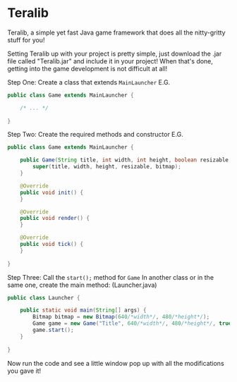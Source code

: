 # Teralib

Teralib, a simple yet fast Java game framework that does all the nitty-gritty stuff for you!

Setting Teralib up with your project is pretty simple, just download the .jar file called "Teralib.jar" and include it in your project!
When that's done, getting into the game development is not difficult at all!

Step One: Create a class that extends `MainLauncher`
E.G.
```java
public class Game extends MainLauncher {

	/* ... */
	
}
```

Step Two: Create the required methods and constructor
E.G.
```java
public class Game extends MainLauncher {

  	public Game(String title, int width, int height, boolean resizable, Bitmap bitmap) {
		super(title, width, height, resizable, bitmap);
	}

	@Override
	public void init() {
	}

	@Override
	public void render() {
	}

	@Override
	public void tick() {
	}
	
}
```

Step Three: Call the `start();` method for `Game`
In another class or in the same one, create the main method:
(Launcher.java)
```java
public class Launcher {

	public static void main(String[] args) {
		Bitmap bitmap = new Bitmap(640/*width*/, 480/*height*/);
		Game game = new Game("Title", 640/*width*/, 480/*height*/, true/*resizable*/, bitmap/*bitmap*/);
		game.start();
	}
	
}
```

Now run the code and see a little window pop up with all the modifications you gave it!

